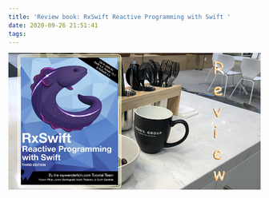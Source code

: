 ```yaml
---
title: 'Review book: RxSwift Reactive Programming with Swift '
date: 2020-09-26 21:51:41
tags:
---
```


![](/Post-Resources/RxSwift/rxSwift.png "RxSwift")